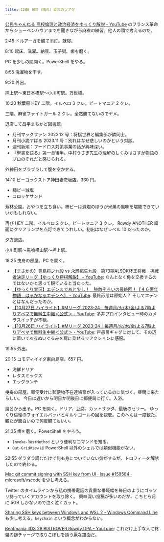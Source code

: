 ```yaml
---
title: 1280 日目（晴れ）涙のカツアゲ
---
```


[公民ちゃんねる 高校倫理と政治経済をゆっくり解説 - YouTube](https://www.youtube.com/playlist?list=PLQQ1MCm9skfub1Dg6O4BOdQydI9IMy-Ih)
のフランス革命からショーペンハウアまでを聞きながら麻雀の練習。他人の頭で考えるのだ。

2:45 ドルアーガを観て消灯。就寝。

8:10 起床。洗濯。納豆、玉子粥。歯を磨く。

PC を少しの間開く。PowerShell をやる。

8:55 洗濯物を干す。

9:20 外出。

押上駅～東日本橋駅～小川町駅。万世橋。

10:20 秋葉原 HEY 二階。イルベロ 3 クレ。ビートマニア 2 クレ。

三階。麻雀ファイトガール 2 クレ。全然勝てないのでヤメ。

退店して昌平まちかど図書館。

* 月刊マックファン 2023.12 号：将棋世界と編集部が隣同士。
* 月刊小説すばる 2023.11 号：別れはなぜ悲しいのかという対談。
* 週刊新潮：フードロス対策事業の話が興味深い。
* 『聖書を語る』第一章後半。中村うさぎ先生の理解のしくみはさすが物語のプロのそれだと感じられる。

外神田をブラブラして腹を空かせる。

14:10 ピーコックストア神田妻恋坂店。330 円。

* 柿ピー減塩
* コロッケサンド

芳林公園。おやつを立ち食い。柿ピーは減塩のほうが米菓の風味を堪能できていいかもしれない。

再び HEY 二階。イルベロ 2 クレ。ビートマニア 3 クレ。
Rowdy ANOTHER 譜面にクリアランプを点灯できてうれしい。初出はなぜレベル 10 だったのか。

夕方退店。

小川町駅～馬喰横山駅～押上駅。

18:25 曳舟の部屋。PC を開く。

* [【まさかの】豊島将之九段 vs 永瀬拓矢九段　第73期ALSOK杯王将戦　挑戦者決定リーグ【ゆっくり将棋解説】 - YouTube](https://www.youtube.com/watch?v=EKiE5OgTIW4):
  なんとなく角を交換するのではないかと思って観ていると当たった。
* [【ゆっくり実況】エデンまであと少し！　強敵ぞろいの最終回！【４６億年物語　はるかなるエデンへ】 - YouTube](https://www.youtube.com/watch?v=K7dM4ep1zfc):
  最終形態は原始人？ そしてエデンとはなんだったのか。
* [【10月27日 ハイライト】#Mリーグ 2023-24｜毎週月/火/木/金/よる7時よりアベマで無料生中継＜公式＞ - YouTube](https://www.youtube.com/watch?v=skRZVQqU1u8):
  多井プロインタビュー時のカメラスイッチが不穏。
* [【10月26日 ハイライト】#Mリーグ 2023-24｜毎週月/火/木/金/よる7時よりアベマで無料生中継＜公式＞ - YouTube](https://www.youtube.com/watch?v=PtkGmVv-9dE):
  戸愚呂ギャグに対して、その辺に置いてあるぬいぐるみを肩に乗せるリアクションに感服。

19:55 外出。

20:15 コモディイイダ東向島店。657 円。

* 海鮮ドリア
* レタスミックス
* エッグランチ

曳舟の部屋。郵便受けに郵便物不在連絡票が入っているのに気づく。昼間に来たらしい。
今日は遅いから明日か明後日に郵便局に行く。入浴。

風呂から出る。PC を開く。ドリア、豆腐、カットサラダ、最後のゼリー。
ゆっくり倫理のフォイエルバッハとキルケゴールの回を視聴。このへんは一度観た。
観たが面白いので何度観てもいい。

21:35 歯を磨く。PowerShell をやろう。

* `Invoke-RestMethod` という便利なコマンドを知る。
* `Out-GridView` は PowerShell 以外のシェルでは類似機能がない。

22:55 ダラダラ読むだけで何も身についていない気がするが、トロフィーを解禁したので終わる。

[Mac git commit signing with SSH key from UI · Issue #159584 · microsoft/vscode](https://github.com/microsoft/vscode/issues/159584)
を少し考える。

Twitter のタイムラインから私の携帯電話の貴重な帯域幅を毎日のようにゴッソリ持っていくアカウントを取り除く。
興味深い投稿が多いのだが、こちとら月に 5GB しかないので泣く泣くカット。

[Sharing SSH keys between Windows and WSL 2 - Windows Command Line](https://devblogs.microsoft.com/commandline/sharing-ssh-keys-between-windows-and-wsl-2/)
も少し考える。`keychain` という概念がわからない。

[Beatmania IIDX 28 BISTROVER Rowdy DPA - YouTube](https://www.youtube.com/watch?v=o3aV4gnaSqs):
これだけ上手な人に終盤の謎チャージで取りこぼしを誘う厭な譜面だ。
